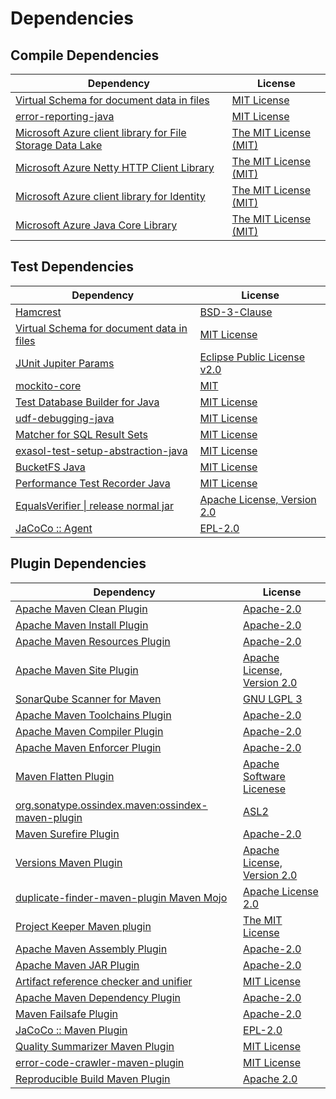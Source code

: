 <!-- @formatter:off -->
# Dependencies

## Compile Dependencies

| Dependency                                                     | License                    |
| -------------------------------------------------------------- | -------------------------- |
| [Virtual Schema for document data in files][0]                 | [MIT License][1]           |
| [error-reporting-java][2]                                      | [MIT License][3]           |
| [Microsoft Azure client library for File Storage Data Lake][4] | [The MIT License (MIT)][5] |
| [Microsoft Azure Netty HTTP Client Library][4]                 | [The MIT License (MIT)][5] |
| [Microsoft Azure client library for Identity][4]               | [The MIT License (MIT)][5] |
| [Microsoft Azure Java Core Library][4]                         | [The MIT License (MIT)][5] |

## Test Dependencies

| Dependency                                     | License                           |
| ---------------------------------------------- | --------------------------------- |
| [Hamcrest][6]                                  | [BSD-3-Clause][7]                 |
| [Virtual Schema for document data in files][0] | [MIT License][1]                  |
| [JUnit Jupiter Params][8]                      | [Eclipse Public License v2.0][9]  |
| [mockito-core][10]                             | [MIT][11]                         |
| [Test Database Builder for Java][12]           | [MIT License][13]                 |
| [udf-debugging-java][14]                       | [MIT License][15]                 |
| [Matcher for SQL Result Sets][16]              | [MIT License][17]                 |
| [exasol-test-setup-abstraction-java][18]       | [MIT License][19]                 |
| [BucketFS Java][20]                            | [MIT License][21]                 |
| [Performance Test Recorder Java][22]           | [MIT License][23]                 |
| [EqualsVerifier \| release normal jar][24]     | [Apache License, Version 2.0][25] |
| [JaCoCo :: Agent][26]                          | [EPL-2.0][27]                     |

## Plugin Dependencies

| Dependency                                              | License                           |
| ------------------------------------------------------- | --------------------------------- |
| [Apache Maven Clean Plugin][28]                         | [Apache-2.0][25]                  |
| [Apache Maven Install Plugin][29]                       | [Apache-2.0][25]                  |
| [Apache Maven Resources Plugin][30]                     | [Apache-2.0][25]                  |
| [Apache Maven Site Plugin][31]                          | [Apache License, Version 2.0][25] |
| [SonarQube Scanner for Maven][32]                       | [GNU LGPL 3][33]                  |
| [Apache Maven Toolchains Plugin][34]                    | [Apache-2.0][25]                  |
| [Apache Maven Compiler Plugin][35]                      | [Apache-2.0][25]                  |
| [Apache Maven Enforcer Plugin][36]                      | [Apache-2.0][25]                  |
| [Maven Flatten Plugin][37]                              | [Apache Software Licenese][25]    |
| [org.sonatype.ossindex.maven:ossindex-maven-plugin][38] | [ASL2][39]                        |
| [Maven Surefire Plugin][40]                             | [Apache-2.0][25]                  |
| [Versions Maven Plugin][41]                             | [Apache License, Version 2.0][25] |
| [duplicate-finder-maven-plugin Maven Mojo][42]          | [Apache License 2.0][43]          |
| [Project Keeper Maven plugin][44]                       | [The MIT License][45]             |
| [Apache Maven Assembly Plugin][46]                      | [Apache-2.0][25]                  |
| [Apache Maven JAR Plugin][47]                           | [Apache-2.0][25]                  |
| [Artifact reference checker and unifier][48]            | [MIT License][49]                 |
| [Apache Maven Dependency Plugin][50]                    | [Apache-2.0][25]                  |
| [Maven Failsafe Plugin][51]                             | [Apache-2.0][25]                  |
| [JaCoCo :: Maven Plugin][52]                            | [EPL-2.0][27]                     |
| [Quality Summarizer Maven Plugin][53]                   | [MIT License][54]                 |
| [error-code-crawler-maven-plugin][55]                   | [MIT License][56]                 |
| [Reproducible Build Maven Plugin][57]                   | [Apache 2.0][39]                  |

[0]: https://github.com/exasol/virtual-schema-common-document-files/
[1]: https://github.com/exasol/virtual-schema-common-document-files/blob/main/LICENSE
[2]: https://github.com/exasol/error-reporting-java/
[3]: https://github.com/exasol/error-reporting-java/blob/main/LICENSE
[4]: https://github.com/Azure/azure-sdk-for-java
[5]: http://opensource.org/licenses/MIT
[6]: http://hamcrest.org/JavaHamcrest/
[7]: https://raw.githubusercontent.com/hamcrest/JavaHamcrest/master/LICENSE
[8]: https://junit.org/junit5/
[9]: https://www.eclipse.org/legal/epl-v20.html
[10]: https://github.com/mockito/mockito
[11]: https://opensource.org/licenses/MIT
[12]: https://github.com/exasol/test-db-builder-java/
[13]: https://github.com/exasol/test-db-builder-java/blob/main/LICENSE
[14]: https://github.com/exasol/udf-debugging-java/
[15]: https://github.com/exasol/udf-debugging-java/blob/main/LICENSE
[16]: https://github.com/exasol/hamcrest-resultset-matcher/
[17]: https://github.com/exasol/hamcrest-resultset-matcher/blob/main/LICENSE
[18]: https://github.com/exasol/exasol-test-setup-abstraction-java/
[19]: https://github.com/exasol/exasol-test-setup-abstraction-java/blob/main/LICENSE
[20]: https://github.com/exasol/bucketfs-java/
[21]: https://github.com/exasol/bucketfs-java/blob/main/LICENSE
[22]: https://github.com/exasol/performance-test-recorder-java/
[23]: https://github.com/exasol/performance-test-recorder-java/blob/main/LICENSE
[24]: https://www.jqno.nl/equalsverifier
[25]: https://www.apache.org/licenses/LICENSE-2.0.txt
[26]: https://www.eclemma.org/jacoco/index.html
[27]: https://www.eclipse.org/legal/epl-2.0/
[28]: https://maven.apache.org/plugins/maven-clean-plugin/
[29]: https://maven.apache.org/plugins/maven-install-plugin/
[30]: https://maven.apache.org/plugins/maven-resources-plugin/
[31]: https://maven.apache.org/plugins/maven-site-plugin/
[32]: http://sonarsource.github.io/sonar-scanner-maven/
[33]: http://www.gnu.org/licenses/lgpl.txt
[34]: https://maven.apache.org/plugins/maven-toolchains-plugin/
[35]: https://maven.apache.org/plugins/maven-compiler-plugin/
[36]: https://maven.apache.org/enforcer/maven-enforcer-plugin/
[37]: https://www.mojohaus.org/flatten-maven-plugin/
[38]: https://sonatype.github.io/ossindex-maven/maven-plugin/
[39]: http://www.apache.org/licenses/LICENSE-2.0.txt
[40]: https://maven.apache.org/surefire/maven-surefire-plugin/
[41]: https://www.mojohaus.org/versions/versions-maven-plugin/
[42]: https://basepom.github.io/duplicate-finder-maven-plugin
[43]: http://www.apache.org/licenses/LICENSE-2.0.html
[44]: https://github.com/exasol/project-keeper/
[45]: https://github.com/exasol/project-keeper/blob/main/LICENSE
[46]: https://maven.apache.org/plugins/maven-assembly-plugin/
[47]: https://maven.apache.org/plugins/maven-jar-plugin/
[48]: https://github.com/exasol/artifact-reference-checker-maven-plugin/
[49]: https://github.com/exasol/artifact-reference-checker-maven-plugin/blob/main/LICENSE
[50]: https://maven.apache.org/plugins/maven-dependency-plugin/
[51]: https://maven.apache.org/surefire/maven-failsafe-plugin/
[52]: https://www.jacoco.org/jacoco/trunk/doc/maven.html
[53]: https://github.com/exasol/quality-summarizer-maven-plugin/
[54]: https://github.com/exasol/quality-summarizer-maven-plugin/blob/main/LICENSE
[55]: https://github.com/exasol/error-code-crawler-maven-plugin/
[56]: https://github.com/exasol/error-code-crawler-maven-plugin/blob/main/LICENSE
[57]: http://zlika.github.io/reproducible-build-maven-plugin

